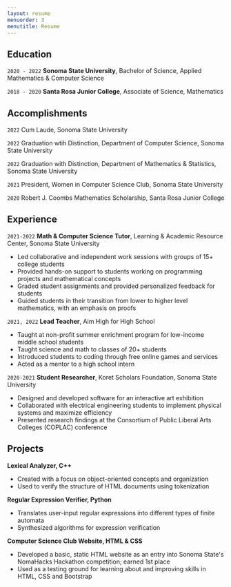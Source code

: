 ```yaml
---
layout: resume
menuorder: 3
menutitle: Resume
---
```


## Education
`2020 - 2022`
__Sonoma State University__, Bachelor of Science, Applied Mathematics & Computer Science

`2018 - 2020`
__Santa Rosa Junior College__, Associate of Science, Mathematics

## Accomplishments
`2022`
Cum Laude, Sonoma State University

`2022`
Graduation wtih Distinction, Department of Computer Science, Sonoma State University<br>

`2022`
Graduation with Distinction, Department of Mathematics & Statistics, Sonoma State University<br>

`2021`
President, Women in Computer Science Club, Sonoma State University

`2020`
Robert J. Coombs Mathematics Scholarship, Santa Rosa Junior College

## Experience

`2021-2022`
__Math & Computer Science Tutor__, Learning & Academic Resource Center, Sonoma State University

- Led collaborative and independent work sessions with groups of 15+ college students
- Provided hands-on support to students working on programming projects and mathematical concepts
- Graded student assignments and provided personalized feedback for students
- Guided students in their transition from lower to higher level mathematics, with an emphasis on proofs

`2021, 2022`
__Lead Teacher__, Aim High for High School

- Taught at non-profit summer enrichment program for low-income middle school students
- Taught science and math to classes of 20+ students
- Introduced students to coding through free online games and services
- Acted as a mentor to a high school intern

`2020-2021`
__Student Researcher__, Koret Scholars Foundation, Sonoma State University
- Designed and developed software for an interactive art exhibition
- Collaborated with electrical engineering students to implement physical systems and maximize efficiency
- Presented research findings at the Consortium of Public Liberal Arts Colleges (COPLAC) conference

## Projects
__Lexical Analyzer, C++__
- Created with a focus on object-oriented concepts and organization
- Used to verify the structure of HTML documents using tokenization

__Regular Expression Verifier, Python__
- Translates user-input regular expressions into different types of finite automata
- Synthesized algorithms for expression verification

__Computer Science Club Website, HTML & CSS__
- Developed a basic, static HTML website as an entry into Sonoma State's NomaHacks Hackathon competition; earned 1st place
- Used as a testing ground for learning about and improving skills in HTML, CSS and Bootstrap


<!-- ### Footer

Last updated: May 2013 -->


